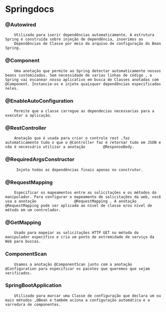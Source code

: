 # Springdocs

###  @Autowired 

````
    Utilizado para iserir dependências automaticamente. A estrutura Spring é construída sobre injeção de dependência, inserimos as 
    Dependências de Classe por meio do arquivo de configuração do Bean Spring.
````

###   @Component 

````
    Uma anotação que permite ao Spring detectar automaticamente nossos beans customizados. Sem necessidade de varias linhas de código , o Spring vai escanear nosso aplicativo em busca de Classes anotadas com @Component. Instancie-os e injete quaisquer dependências especificadas neles.
````

### @EnableAutoConfiguration

````
    Permite que a classe carregue as dependecias necessarias para a executar a aplicação.
````

### @RestController

````
    Anotação que é usada para criar o controle rest ,faz automaticamente tudo o que o @Controller faz é retornar tudo em JSON e não é necessário utilizar a anotação        @ResponseBody.
````

### @RequiredArgsConstructor

````
     Injeta todas as dependências finais apenas no construtor.
````

### @RequestMapping

````
    Especificar os mapeamentos entre as solicitações e os métodos do manipulador. Para configurar o mapeamento de solicitações da web, você usa a anotação                 @RequestMapping . A anotação @RequestMapping pode ser aplicada ao nível de classe e/ou nível de método em um controlador.
````

### @GetMapping

````
    Usado para mapeiar as solicitações HTTP GET no método do manipulador específico e cria um ponto de extremidade de serviço da Web para buscas.
````

### ComponentScan

````
    Usamos a anotação @ComponentScan junto com a anotação @Configuration para especificar os pacotes que queremos que sejam verificados.
````
### SpringBootApplication

````
    Utilizado para marcar uma Classe de configuração que declara um ou mais métodos ,@Bean e também aciona a configuração automática e a varredura de componentes.
````

### 
